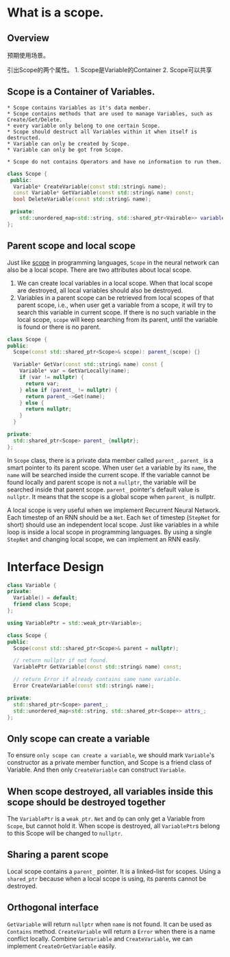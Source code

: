 # What is a scope.

## Overview

预期使用场景。

引出Scope的两个属性。
    1. Scope是Variable的Container
    2. Scope可以共享

## Scope is a Container of Variables.

    * Scope contains Variables as it's data member.
    * Scope contains methods that are used to manage Variables, such as Create/Get/Delete.
    * every variable only belong to one certain Scope.
    * Scope should destruct all Variables within it when itself is destructed.
    * Variable can only be created by Scope.
    * Variable can only be got from Scope.

    * Scope do not contains Operators and have no information to run them.

```cpp
class Scope {
 public:
  Variable* CreateVariable(const std::string& name);
  const Variable* GetVariable(const std::string& name) const;
  bool DeleteVariable(const std::string& name);

 private:
    std::unordered_map<std::string, std::shared_ptr<Vairable>> variable_map_;
};
```


## Parent scope and local scope

Just like [scope](https://en.wikipedia.org/wiki/Scope_(computer_science)) in programming languages, `Scope` in the neural network can also be a local scope. There are two attributes about local scope.

1.  We can create local variables in a local scope. When that local scope are destroyed, all local variables should also be destroyed.
2.  Variables in a parent scope can be retrieved from local scopes of that parent scope, i.e., when user get a variable from a scope, it will try to search this variable in current scope. If there is no such variable in the local scope, `scope` will keep searching from its parent, until the variable is found or there is no parent.

```cpp
class Scope {
public:
  Scope(const std::shared_ptr<Scope>& scope): parent_(scope) {}

  Variable* GetVar(const std::string& name) const {
    Variable* var = GetVarLocally(name);
    if (var != nullptr) {
      return var;
    } else if (parent_ != nullptr) {
      return parent_->Get(name);
    } else {
      return nullptr;
    }
  }

private:
  std::shared_ptr<Scope> parent_ {nullptr};
};
```

In `Scope` class, there is a private data member called `parent_`. `parent_` is a smart pointer to its parent scope. When user `Get` a variable by its `name`, the `name` will be searched inside the current scope. If the variable cannot be found locally and parent scope is not a `nullptr`, the variable will be searched inside that parent scope. `parent_` pointer's default value is `nullptr`. It means that the scope is a global scope when `parent_` is nullptr.

A local scope is very useful when we implement Recurrent Neural Network. Each timestep of an RNN should be a `Net`. Each `Net` of timestep (`StepNet` for short) should use an independent local scope. Just like variables in a while loop is inside a local scope in programming languages. By using a single `StepNet` and changing local scope, we can implement an RNN easily.

# Interface Design

```cpp
class Variable {
private:
  Variable() = default;
  friend class Scope;
};

using VariablePtr = std::weak_ptr<Variable>;

class Scope {
public:
  Scope(const std::shared_ptr<Scope>& parent = nullptr);

  // return nullptr if not found.
  VariablePtr GetVariable(const std::string& name) const;

  // return Error if already contains same name variable.
  Error CreateVariable(const std::string& name);

private:
  std::shared_ptr<Scope> parent_;
  std::unordered_map<std::string, std::shared_ptr<Scope>> attrs_;
};
```
## Only scope can create a variable

To ensure `only scope can create a variable`, we should mark `Variable`'s constructor as a private member function, and Scope is a friend class of Variable. And then only `CreateVariable` can construct `Variable`.

## When scope destroyed, all variables inside this scope should be destroyed together

The `VariablePtr` is a `weak_ptr`. `Net` and `Op` can only get a Variable from `Scope`, but cannot hold it. When scope is destroyed, all `VariablePtr`s belong to this Scope will be changed to `nullptr`.

## Sharing a parent scope

Local scope contains a `parent_` pointer. It is a linked-list for scopes. Using a `shared_ptr` because when a local scope is using, its parents cannot be destroyed.

## Orthogonal interface

`GetVariable` will return `nullptr` when `name` is not found. It can be used as `Contains` method. `CreateVariable` will return a `Error` when there is a name conflict locally. Combine `GetVariable` and `CreateVariable`, we can implement `CreateOrGetVariable` easily.
